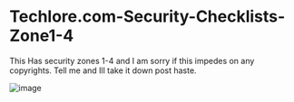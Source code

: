 # Techlore.com-Security-Checklists-Zone1-4
This Has security zones 1-4 and I am sorry if this impedes on any copyrights. Tell me and Ill take it down post haste.

![image](https://user-images.githubusercontent.com/117129944/212187476-6e9fa64e-828d-4831-89d6-eaa102c03ccc.png)
